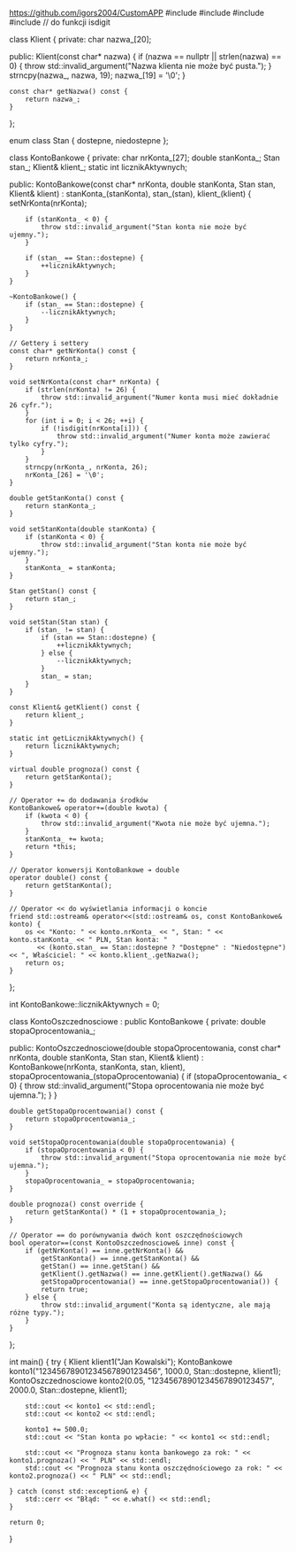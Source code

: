 https://github.com/igors2004/CustomAPP
#include <iostream>
#include <cstring>
#include <stdexcept>
#include <cctype> // do funkcji isdigit

class Klient {
private:
    char nazwa_[20];

public:
    Klient(const char* nazwa) {
        if (nazwa == nullptr || strlen(nazwa) == 0) {
            throw std::invalid_argument("Nazwa klienta nie może być pusta.");
        }
        strncpy(nazwa_, nazwa, 19);
        nazwa_[19] = '\0';
    }

    const char* getNazwa() const {
        return nazwa_;
    }
};

enum class Stan {
    dostepne,
    niedostepne
};

class KontoBankowe {
private:
    char nrKonta_[27];
    double stanKonta_;
    Stan stan_;
    Klient& klient_;
    static int licznikAktywnych;

public:
    KontoBankowe(const char* nrKonta, double stanKonta, Stan stan, Klient& klient)
        : stanKonta_(stanKonta), stan_(stan), klient_(klient) {
        setNrKonta(nrKonta);

        if (stanKonta_ < 0) {
            throw std::invalid_argument("Stan konta nie może być ujemny.");
        }

        if (stan_ == Stan::dostepne) {
            ++licznikAktywnych;
        }
    }

    ~KontoBankowe() {
        if (stan_ == Stan::dostepne) {
            --licznikAktywnych;
        }
    }

    // Gettery i settery
    const char* getNrKonta() const {
        return nrKonta_;
    }

    void setNrKonta(const char* nrKonta) {
        if (strlen(nrKonta) != 26) {
            throw std::invalid_argument("Numer konta musi mieć dokładnie 26 cyfr.");
        }
        for (int i = 0; i < 26; ++i) {
            if (!isdigit(nrKonta[i])) {
                throw std::invalid_argument("Numer konta może zawierać tylko cyfry.");
            }
        }
        strncpy(nrKonta_, nrKonta, 26);
        nrKonta_[26] = '\0';
    }

    double getStanKonta() const {
        return stanKonta_;
    }

    void setStanKonta(double stanKonta) {
        if (stanKonta < 0) {
            throw std::invalid_argument("Stan konta nie może być ujemny.");
        }
        stanKonta_ = stanKonta;
    }

    Stan getStan() const {
        return stan_;
    }

    void setStan(Stan stan) {
        if (stan_ != stan) {
            if (stan == Stan::dostepne) {
                ++licznikAktywnych;
            } else {
                --licznikAktywnych;
            }
            stan_ = stan;
        }
    }

    const Klient& getKlient() const {
        return klient_;
    }

    static int getLicznikAktywnych() {
        return licznikAktywnych;
    }

    virtual double prognoza() const {
        return getStanKonta();
    }

    // Operator += do dodawania środków
    KontoBankowe& operator+=(double kwota) {
        if (kwota < 0) {
            throw std::invalid_argument("Kwota nie może być ujemna.");
        }
        stanKonta_ += kwota;
        return *this;
    }

    // Operator konwersji KontoBankowe ➔ double
    operator double() const {
        return getStanKonta();
    }

    // Operator << do wyświetlania informacji o koncie
    friend std::ostream& operator<<(std::ostream& os, const KontoBankowe& konto) {
        os << "Konto: " << konto.nrKonta_ << ", Stan: " << konto.stanKonta_ << " PLN, Stan konta: "
           << (konto.stan_ == Stan::dostepne ? "Dostępne" : "Niedostępne") << ", Właściciel: " << konto.klient_.getNazwa();
        return os;
    }
};

int KontoBankowe::licznikAktywnych = 0;

class KontoOszczednosciowe : public KontoBankowe {
private:
    double stopaOprocentowania_;

public:
    KontoOszczednosciowe(double stopaOprocentowania, const char* nrKonta, double stanKonta, Stan stan, Klient& klient)
        : KontoBankowe(nrKonta, stanKonta, stan, klient), stopaOprocentowania_(stopaOprocentowania) {
        if (stopaOprocentowania_ < 0) {
            throw std::invalid_argument("Stopa oprocentowania nie może być ujemna.");
        }
    }

    double getStopaOprocentowania() const {
        return stopaOprocentowania_;
    }

    void setStopaOprocentowania(double stopaOprocentowania) {
        if (stopaOprocentowania < 0) {
            throw std::invalid_argument("Stopa oprocentowania nie może być ujemna.");
        }
        stopaOprocentowania_ = stopaOprocentowania;
    }

    double prognoza() const override {
        return getStanKonta() * (1 + stopaOprocentowania_);
    }

    // Operator == do porównywania dwóch kont oszczędnościowych
    bool operator==(const KontoOszczednosciowe& inne) const {
        if (getNrKonta() == inne.getNrKonta() &&
            getStanKonta() == inne.getStanKonta() &&
            getStan() == inne.getStan() &&
            getKlient().getNazwa() == inne.getKlient().getNazwa() &&
            getStopaOprocentowania() == inne.getStopaOprocentowania()) {
            return true;
        } else {
            throw std::invalid_argument("Konta są identyczne, ale mają różne typy.");
        }
    }
};

int main() {
    try {
        Klient klient1("Jan Kowalski");
        KontoBankowe konto1("12345678901234567890123456", 1000.0, Stan::dostepne, klient1);
        KontoOszczednosciowe konto2(0.05, "12345678901234567890123457", 2000.0, Stan::dostepne, klient1);

        std::cout << konto1 << std::endl;
        std::cout << konto2 << std::endl;

        konto1 += 500.0;
        std::cout << "Stan konta po wpłacie: " << konto1 << std::endl;

        std::cout << "Prognoza stanu konta bankowego za rok: " << konto1.prognoza() << " PLN" << std::endl;
        std::cout << "Prognoza stanu konta oszczędnościowego za rok: " << konto2.prognoza() << " PLN" << std::endl;

    } catch (const std::exception& e) {
        std::cerr << "Błąd: " << e.what() << std::endl;
    }

    return 0;
}

